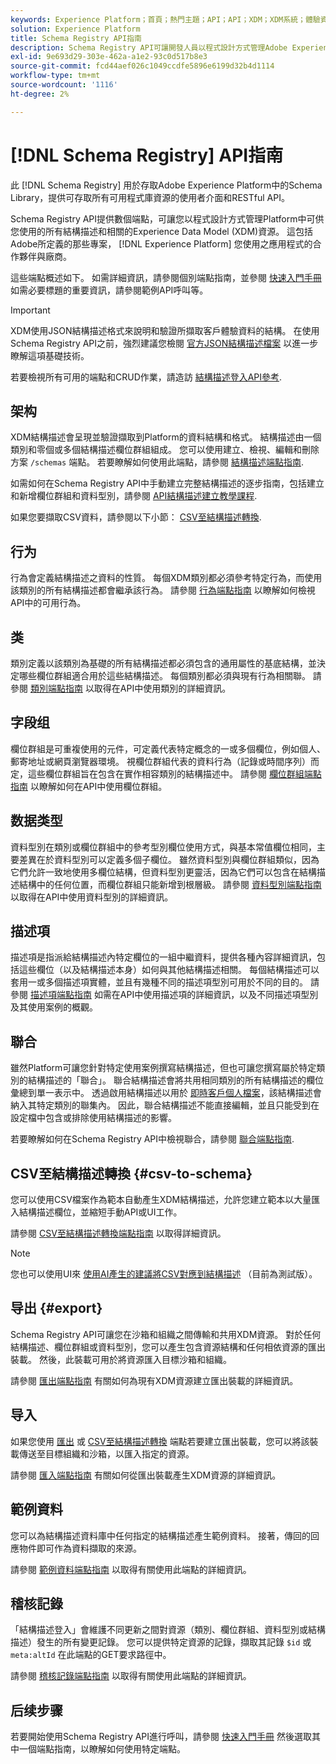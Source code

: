 ```yaml
---
keywords: Experience Platform；首頁；熱門主題；API；API；XDM；XDM系統；體驗資料模型；體驗資料模型；體驗資料模型；資料模型；資料模型；結構描述登入；結構描述登入；
solution: Experience Platform
title: Schema Registry API指南
description: Schema Registry API可讓開發人員以程式設計方式管理Adobe Experience Platform中的所有結構描述和相關的Experience Data Model (XDM)資源。 参阅本指南，了解如何使用 API 执行关键操作。
exl-id: 9e693d29-303e-462a-a1e2-93c0d517b8e3
source-git-commit: fcd44aef026c1049ccdfe5896e6199d32b4d1114
workflow-type: tm+mt
source-wordcount: '1116'
ht-degree: 2%

---
```


# [!DNL Schema Registry] API指南

此 [!DNL Schema Registry] 用於存取Adobe Experience Platform中的Schema Library，提供可存取所有可用程式庫資源的使用者介面和RESTful API。

Schema Registry API提供數個端點，可讓您以程式設計方式管理Platform中可供您使用的所有結構描述和相關的Experience Data Model (XDM)資源。 這包括Adobe所定義的那些專案， [!DNL Experience Platform] 您使用之應用程式的合作夥伴與廠商。

這些端點概述如下。 如需詳細資訊，請參閱個別端點指南，並參閱 [快速入門手冊](./getting-started.md) 如需必要標題的重要資訊，請參閱範例API呼叫等。

>[!IMPORTANT]
>
>XDM使用JSON結構描述格式來說明和驗證所擷取客戶體驗資料的結構。 在使用Schema Registry API之前，強烈建議您檢閱 [官方JSON結構描述檔案](https://json-schema.org/) 以進一步瞭解這項基礎技術。

若要檢視所有可用的端點和CRUD作業，請造訪 [結構描述登入API參考](https://www.adobe.io/experience-platform-apis/references/schema-registry/).

## 架构

XDM結構描述會呈現並驗證擷取到Platform的資料結構和格式。 結構描述由一個類別和零個或多個結構描述欄位群組組成。 您可以使用建立、檢視、編輯和刪除方案 `/schemas` 端點。 若要瞭解如何使用此端點，請參閱 [結構描述端點指南](./schemas.md).

如需如何在Schema Registry API中手動建立完整結構描述的逐步指南，包括建立和新增欄位群組和資料型別，請參閱 [API結構描述建立教學課程](../tutorials/create-schema-api.md).

如果您要擷取CSV資料，請參閱以下小節： [CSV至結構描述轉換](#csv-to-schema).

## 行为

行為會定義結構描述之資料的性質。 每個XDM類別都必須參考特定行為，而使用該類別的所有結構描述都會繼承該行為。 請參閱 [行為端點指南](./behaviors.md) 以瞭解如何檢視API中的可用行為。

## 类

類別定義以該類別為基礎的所有結構描述都必須包含的通用屬性的基底結構，並決定哪些欄位群組適合用於這些結構描述。 每個類別都必須與現有行為相關聯。 請參閱 [類別端點指南](./classes.md) 以取得在API中使用類別的詳細資訊。

## 字段组

欄位群組是可重複使用的元件，可定義代表特定概念的一或多個欄位，例如個人、郵寄地址或網頁瀏覽器環境。 視欄位群組代表的資料行為（記錄或時間序列）而定，這些欄位群組旨在包含在實作相容類別的結構描述中。 請參閱 [欄位群組端點指南](./field-groups.md) 以瞭解如何在API中使用欄位群組。

## 数据类型

資料型別在類別或欄位群組中的參考型別欄位使用方式，與基本常值欄位相同，主要差異在於資料型別可以定義多個子欄位。 雖然資料型別與欄位群組類似，因為它們允許一致地使用多欄位結構，但資料型別更靈活，因為它們可以包含在結構描述結構中的任何位置，而欄位群組只能新增到根層級。 請參閱 [資料型別端點指南](./data-types.md) 以取得在API中使用資料型別的詳細資訊。

## 描述項

描述項是指派給結構描述內特定欄位的一組中繼資料，提供各種內容詳細資訊，包括這些欄位（以及結構描述本身）如何與其他結構描述相關。 每個結構描述可以套用一或多個描述項實體，並且有幾種不同的描述項型別可用於不同的目的。 請參閱 [描述項端點指南](./descriptors.md) 如需在API中使用描述項的詳細資訊，以及不同描述項型別及其使用案例的概觀。

## 聯合

雖然Platform可讓您針對特定使用案例撰寫結構描述，但也可讓您撰寫屬於特定類別的結構描述的「聯合」。 聯合結構描述會將共用相同類別的所有結構描述的欄位彙總到單一表示中。 透過啟用結構描述以用於 [即時客戶個人檔案](../../profile/home.md)，該結構描述會納入其特定類別的聯集內。 因此，聯合結構描述不能直接編輯，並且只能受到在設定檔中包含或排除使用結構描述的影響。

若要瞭解如何在Schema Registry API中檢視聯合，請參閱 [聯合端點指南](./unions.md).

## CSV至結構描述轉換 {#csv-to-schema}

您可以使用CSV檔案作為範本自動產生XDM結構描述，允許您建立範本以大量匯入結構描述欄位，並縮短手動API或UI工作。

請參閱 [CSV至結構描述轉換端點指南](./export.md) 以取得詳細資訊。

>[!NOTE]
>
>您也可以使用UI來 [使用AI產生的建議將CSV對應到結構描述](../../ingestion/tutorials/map-csv/recommendations.md) （目前為測試版）。

## 导出 {#export}

Schema Registry API可讓您在沙箱和組織之間傳輸和共用XDM資源。 對於任何結構描述、欄位群組或資料型別，您可以產生包含資源結構和任何相依資源的匯出裝載。 然後，此裝載可用於將資源匯入目標沙箱和組織。

請參閱 [匯出端點指南](./export.md) 有關如何為現有XDM資源建立匯出裝載的詳細資訊。

## 导入

如果您使用 [匯出](#export) 或 [CSV至結構描述轉換](./import.md) 端點若要建立匯出裝載，您可以將該裝載傳送至目標組織和沙箱，以匯入指定的資源。

請參閱 [匯入端點指南](./export.md) 有關如何從匯出裝載產生XDM資源的詳細資訊。

## 範例資料

您可以為結構描述資料庫中任何指定的結構描述產生範例資料。 接著，傳回的回應物件即可作為資料擷取的來源。

請參閱 [範例資料端點指南](./sample-data.md) 以取得有關使用此端點的詳細資訊。

## 稽核記錄

「結構描述登入」會維護不同更新之間對資源（類別、欄位群組、資料型別或結構描述）發生的所有變更記錄。 您可以提供特定資源的記錄，擷取其記錄 `$id` 或 `meta:altId` 在此端點的GET要求路徑中。

請參閱 [稽核記錄端點指南](./audit-log.md) 以取得有關使用此端點的詳細資訊。

## 后续步骤

若要開始使用Schema Registry API進行呼叫，請參閱 [快速入門手冊](./getting-started.md) 然後選取其中一個端點指南，以瞭解如何使用特定端點。
